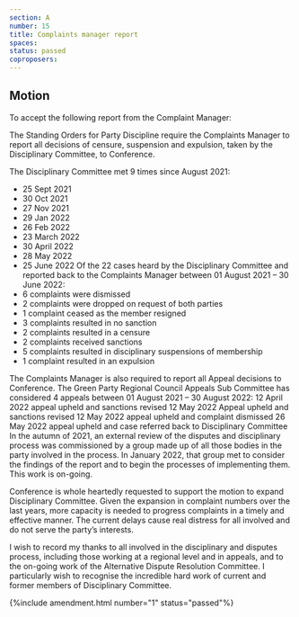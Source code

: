 ```yaml
---
section: A
number: 15
title: Complaints manager report
spaces:
status: passed
coproposers:
---
```

## Motion
To accept the following report from the Complaint
Manager:

The Standing Orders for Party Discipline require the Complaints Manager to report all decisions of censure, suspension and expulsion, taken by the Disciplinary Committee, to Conference.

The Disciplinary Committee met 9 times since August 2021:
- 25 Sept 2021
- 30 Oct 2021
- 27 Nov 2021
- 29 Jan 2022
- 26 Feb 2022
- 23 March 2022
- 30 April 2022
- 28 May 2022
- 25 June 2022
Of the 22 cases heard by the Disciplinary Committee and reported back to the Complaints Manager between 01 August 2021 – 30 June 2022:
- 6 complaints were dismissed
- 2 complaints were dropped on request of both parties
- 1 complaint ceased as the member resigned
- 3 complaints resulted in no sanction
- 2 complaints resulted in a censure
- 2 complaints received sanctions
- 5 complaints resulted in disciplinary suspensions of membership
- 1 complaint resulted in an expulsion

The Complaints Manager is also required to report all Appeal decisions to Conference. The Green Party Regional Council Appeals Sub Committee has considered 4 appeals between 01 August 2021 – 30 August 2022:
12 April 2022 appeal upheld and sanctions revised
12 May 2022 Appeal upheld and sanctions revised
12 May 2022 appeal upheld and complaint dismissed
26 May 2022 appeal upheld and case referred back to Disciplinary Committee
In the autumn of 2021, an external review of the disputes and disciplinary process was commissioned by a group made up of all those bodies in the party involved in the process. In January 2022, that group met to consider the findings of the report and to begin the processes of implementing them. This work
is on-going.

Conference is whole heartedly requested to support the motion to expand Disciplinary Committee. Given the expansion in complaint numbers over the last years, more capacity is needed to progress complaints in a timely and effective manner. The current delays cause real distress for all involved and do not serve the party’s interests.

I wish to record my thanks to all involved in the disciplinary and disputes process, including those working at a regional level and in appeals, and to the on-going work of the Alternative Dispute Resolution Committee. I particularly wish to recognise the incredible hard work of current and former members of Disciplinary Committee.

{%include amendment.html number="1" status="passed"%}
